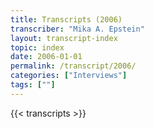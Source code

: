 ```yaml
---
title: Transcripts (2006)
transcriber: "Mika A. Epstein"
layout: transcript-index
topic: index
date: 2006-01-01
permalink: /transcript/2006/
categories: ["Interviews"]
tags: [""]
---
```


{{< transcripts >}}
